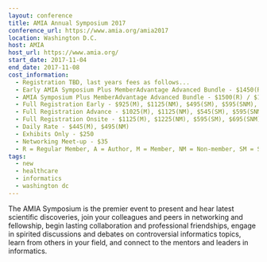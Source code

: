 ```yaml
---
layout: conference
title: AMIA Annual Symposium 2017
conference_url: https://www.amia.org/amia2017
location: Washington D.C.
host: AMIA
host_url: https://www.amia.org/
start_date: 2017-11-04
end_date: 2017-11-08
cost_information:
  - Registration TBD, last years fees as follows...
  - Early AMIA Symposium Plus MemberAdvantage Advanced Bundle - $1450(R) / $1400(A) (through 8/25/16)
  - AMIA Symposium Plus MemberAdvantage Advanced Bundle - $1500(R) / $1450(A) (8/25/16 - 11/16/16)
  - Full Registration Early - $925(M), $1125(NM), $495(SM), $595(SNM), $875(AM), $1075(ANM) (through 8/25/16)
  - Full Registration Advance - $1025(M), $1125(NM), $545(SM), $595(SNM), $975(AM), $1075(ANM) (through 10/20/16)
  - Full Registration Onsite - $1125(M), $1225(NM), $595(SM), $695(SNM), $1075(AM), $1175(ANM)
  - Daily Rate - $445(M), $495(NM)
  - Exhibits Only - $250
  - Networking Meet-up - $35
  - R = Regular Member, A = Author, M = Member, NM = Non-member, SM = Student Member, SNM = Student Non-member, AM = Author Member, ANM = Author Non-member
tags:
  - new
  - healthcare
  - informatics
  - washington dc
---
```


The AMIA Symposium is the premier event to present and hear latest scientific discoveries, join your colleagues and peers in networking and fellowship, begin lasting collaboration and professional friendships, engage in spirited discussions and debates on controversial informatics topics, learn from others in your field, and connect to the mentors and leaders in informatics.
